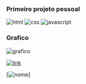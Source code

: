 ### Primeiro projeto pessoal

![html](https://img.shields.io/badge/HTML-239120?style=for-the-badge&logo=html5&logoColor=white)
![css](https://img.shields.io/badge/CSS3-1572B6?style=for-the-badge&logo=css3&logoColor=white)
![javascript](https://img.shields.io/badge/JavaScript-F7DF1E?style=for-the-badge&logo=javascript&logoColor=black)
### Grafico 
![grafico](https://github-readme-stats.vercel.app/api/top-langs/?username=marcospacker&theme=blue-green)


[![link](https://img.shields.io/website-up-down-green-red/http/monip.org.svg)](https://marcospacker.github.io/projeto-html.github.io/)



[![nome](link)]
